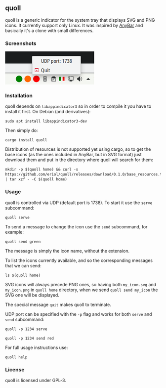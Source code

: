 quoll
-----

quoll is a generic indicator for the system tray that displays SVG and PNG
icons. It currently support only Linux.
It was inspired by [AnyBar](https://github.com/tonsky/AnyBar) and basically it's
a clone with small differences.

### Screenshots

![A screenshot of quoll](screenshots/quoll_20190518.png)

### Installation

quoll depends on `libappindicator3` so in order to compile it you have to
install it first.
On Debian (and derivatives):
```
sudo apt install libappindicator3-dev
```

Then simply do:

```
cargo install quoll
```

Distribution of resources is not supported yet using cargo, so to get the base
icons (as the ones included in AnyBar, but in SVG format) just download them
and put in the directory where quoll will search for them:

```
mkdir -p $(quoll home) && curl -s https://github.com/eriol/quoll/releases/download/0.1.0/base_resources.tar.gz | tar xzf - -C $(quoll home)
```

### Usage

quoll is controlled via UDP (default port is 1738). To start it use the `serve`
subcommand:

```
quoll serve
```

To send a message to change the icon use the `send` subcommand, for example:

```
quoll send green
```

The message is simply the icon name, without the extension.

To list the icons currently available, and so the corresponding messages that
we can send:

```
ls $(quoll home)
```

SVG icons will always precede PNG ones, so having both `my_icon.svg` and
`my_icon.png` in `quoll home` directory, when we send `quoll send my_icon` the
SVG one will be displayed.

The special message `quit` makes quoll to terminate.

UDP port can be specified with the `-p` flag and works for both `serve` and
`send` subcommand:
```
quoll -p 1234 serve
```

```
quoll -p 1234 send red
```

For full usage instructions use:

```
quoll help
```

### License

quoll is licensed under GPL-3.
